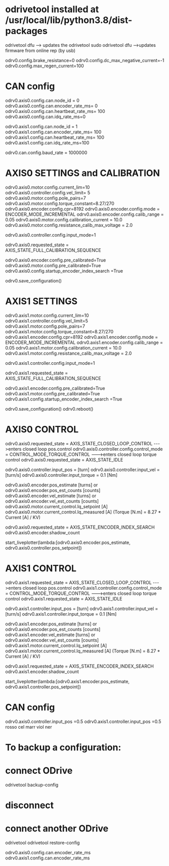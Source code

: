 # odrivetool installed at /usr/local/lib/python3.8/dist-packages

odrivetool dfu --> updates the odrivetool 
sudo odrivetool dfu   -->updates firmware from online rep (by usb)

odrv0.config.brake_resistance=0
odrv0.config.dc_max_negative_current=-1
odrv0.config.max_regen_current=100 

# CAN config

odrv0.axis0.config.can.node_id = 0
odrv0.axis0.config.can.encoder_rate_ms= 0
odrv0.axis0.config.can.heartbeat_rate_ms= 100
odrv0.axis0.config.can.idq_rate_ms=0

odrv0.axis1.config.can.node_id = 1
odrv0.axis1.config.can.encoder_rate_ms= 100
odrv0.axis1.config.can.heartbeat_rate_ms= 100
odrv0.axis1.config.can.idq_rate_ms=100

odrv0.can.config.baud_rate = 1000000

# AXIS0 SETTINGS and CALIBRATION

odrv0.axis0.motor.config.current_lim=10      
odrv0.axis0.controller.config.vel_limit= 5
odrv0.axis0.motor.config.pole_pairs=7
odrv0.axis0.motor.config.torque_constant=8.27/270     
odrv0.axis0.encoder.config.cpr=8192
odrv0.axis0.encoder.config.mode = ENCODER_MODE_INCREMENTAL
odrv0.axis0.encoder.config.calib_range = 0.05
odrv0.axis0.motor.config.calibration_current = 10.0 
odrv0.axis0.motor.config.resistance_calib_max_voltage = 2.0 

odrv0.axis0.controller.config.input_mode=1 

odrv0.axis0.requested_state = AXIS_STATE_FULL_CALIBRATION_SEQUENCE

odrv0.axis0.encoder.config.pre_calibrated=True
odrv0.axis0.motor.config.pre_calibrated=True
odrv0.axis0.config.startup_encoder_index_search =True

odrv0.save_configuration()

# AXIS1 SETTINGS

odrv0.axis1.motor.config.current_lim=10      
odrv0.axis1.controller.config.vel_limit=5
odrv0.axis1.motor.config.pole_pairs=7
odrv0.axis1.motor.config.torque_constant=8.27/270     
odrv0.axis1.encoder.config.cpr=8192
odrv0.axis1.encoder.config.mode = ENCODER_MODE_INCREMENTAL
odrv0.axis1.encoder.config.calib_range = 0.05
odrv0.axis1.motor.config.calibration_current = 10.0 
odrv0.axis1.motor.config.resistance_calib_max_voltage = 2.0 

odrv0.axis1.controller.config.input_mode=1

odrv0.axis1.requested_state = AXIS_STATE_FULL_CALIBRATION_SEQUENCE

odrv0.axis1.encoder.config.pre_calibrated=True
odrv0.axis1.motor.config.pre_calibrated=True
odrv0.axis1.config.startup_encoder_index_search =True

odrv0.save_configuration()
odrv0.reboot()


# AXIS0 CONTROL

odrv0.axis0.requested_state = AXIS_STATE_CLOSED_LOOP_CONTROL  --->enters closed loop pos.control
odrv0.axis0.controller.config.control_mode = CONTROL_MODE_TORQUE_CONTROL --->enters closed loop torque control
odrv0.axis0.requested_state = AXIS_STATE_IDLE

odrv0.axis0.controller.input_pos =          [turn]
odrv0.axis0.controller.input_vel =          [turn/s]
odrv0.axis0.controller.input_torque = 0.1   [Nm]

odrv0.axis0.encoder.pos_estimate [turns] or odrv0.axis0.encoder.pos_est_counts [counts]
odrv0.axis0.encoder.vel_estimate [turns] or odrv0.axis0.encoder.vel_est_counts [counts]
odrv0.axis0.motor.current_control.Iq_setpoint [A]
odrv0.axis0.motor.current_control.Iq_measured [A]   (Torque [N.m] = 8.27 * Current [A] / KV)

odrv0.axis0.requested_state = AXIS_STATE_ENCODER_INDEX_SEARCH
odrv0.axis0.encoder.shadow_count 

start_liveplotter(lambda:[odrv0.axis0.encoder.pos_estimate, odrv0.axis0.controller.pos_setpoint])



# AXIS1 CONTROL

odrv0.axis1.requested_state = AXIS_STATE_CLOSED_LOOP_CONTROL  --->enters closed loop pos.control
odrv0.axis1.controller.config.control_mode = CONTROL_MODE_TORQUE_CONTROL --->enters closed loop torque control
odrv0.axis1.requested_state = AXIS_STATE_IDLE

odrv0.axis1.controller.input_pos =          [turn]
odrv0.axis1.controller.input_vel =          [turn/s]
odrv0.axis1.controller.input_torque = 0.1   [Nm]

odrv0.axis1.encoder.pos_estimate [turns] or odrv0.axis0.encoder.pos_est_counts [counts]
odrv0.axis1.encoder.vel_estimate [turns] or odrv0.axis0.encoder.vel_est_counts [counts]
odrv0.axis1.motor.current_control.Iq_setpoint [A]
odrv0.axis1.motor.current_control.Iq_measured [A]   (Torque [N.m] = 8.27 * Current [A] / KV)

odrv0.axis1.requested_state = AXIS_STATE_ENCODER_INDEX_SEARCH
odrv0.axis1.encoder.shadow_count 

start_liveplotter(lambda:[odrv0.axis1.encoder.pos_estimate, odrv0.axis1.controller.pos_setpoint])

# CAN config



odrv0.axis0.controller.input_pos =0.5
odrv0.axis1.controller.input_pos =0.5
rosso cel marr viol ner                                                    

# To backup a configuration:
# connect ODrive
odrivetool backup-config 
# disconnect
# connect another ODrive
odrivetool odrivetool restore-config

odrv0.axis0.config.can.encoder_rate_ms
odrv0.axis1.config.can.encoder_rate_ms






